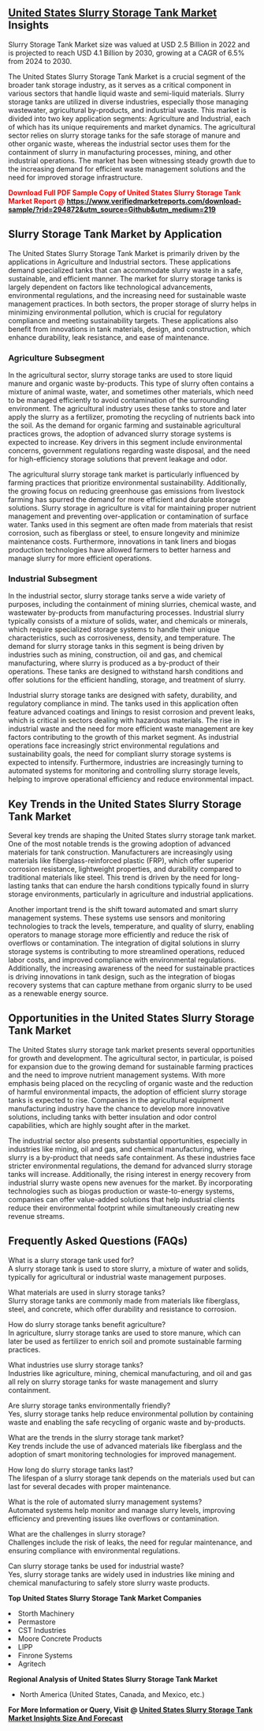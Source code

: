 <h2><a href="https://www.verifiedmarketreports.com/download-sample/?rid=294872&amp;utm_source=Github&amp;utm_medium=219" target="_blank">United States Slurry Storage Tank Market</a> Insights</h2><p>Slurry Storage Tank Market size was valued at USD 2.5 Billion in 2022 and is projected to reach USD 4.1 Billion by 2030, growing at a CAGR of 6.5% from 2024 to 2030.</p><p><p>The United States Slurry Storage Tank Market is a crucial segment of the broader tank storage industry, as it serves as a critical component in various sectors that handle liquid waste and semi-liquid materials. Slurry storage tanks are utilized in diverse industries, especially those managing wastewater, agricultural by-products, and industrial waste. This market is divided into two key application segments: Agriculture and Industrial, each of which has its unique requirements and market dynamics. The agricultural sector relies on slurry storage tanks for the safe storage of manure and other organic waste, whereas the industrial sector uses them for the containment of slurry in manufacturing processes, mining, and other industrial operations. The market has been witnessing steady growth due to the increasing demand for efficient waste management solutions and the need for improved storage infrastructure. <br><b><p><span class=""><span style="color: #ff0000;"><strong>Download Full PDF Sample Copy of United States Slurry Storage Tank Market Report</strong> @ </span><a href="https://www.verifiedmarketreports.com/download-sample/?rid=294872&amp;utm_source=Github&amp;utm_medium=219" target="_blank">https://www.verifiedmarketreports.com/download-sample/?rid=294872&amp;utm_source=Github&amp;utm_medium=219</a></span></p></b></p> <h2>Slurry Storage Tank Market by Application</h2> <p>The United States Slurry Storage Tank Market is primarily driven by the applications in Agriculture and Industrial sectors. These applications demand specialized tanks that can accommodate slurry waste in a safe, sustainable, and efficient manner. The market for slurry storage tanks is largely dependent on factors like technological advancements, environmental regulations, and the increasing need for sustainable waste management practices. In both sectors, the proper storage of slurry helps in minimizing environmental pollution, which is crucial for regulatory compliance and meeting sustainability targets. These applications also benefit from innovations in tank materials, design, and construction, which enhance durability, leak resistance, and ease of maintenance.</p> <h3>Agriculture Subsegment</h3> <p>In the agricultural sector, slurry storage tanks are used to store liquid manure and organic waste by-products. This type of slurry often contains a mixture of animal waste, water, and sometimes other materials, which need to be managed efficiently to avoid contamination of the surrounding environment. The agricultural industry uses these tanks to store and later apply the slurry as a fertilizer, promoting the recycling of nutrients back into the soil. As the demand for organic farming and sustainable agricultural practices grows, the adoption of advanced slurry storage systems is expected to increase. Key drivers in this segment include environmental concerns, government regulations regarding waste disposal, and the need for high-efficiency storage solutions that prevent leakage and odor.</p> <p>The agricultural slurry storage tank market is particularly influenced by farming practices that prioritize environmental sustainability. Additionally, the growing focus on reducing greenhouse gas emissions from livestock farming has spurred the demand for more efficient and durable storage solutions. Slurry storage in agriculture is vital for maintaining proper nutrient management and preventing over-application or contamination of surface water. Tanks used in this segment are often made from materials that resist corrosion, such as fiberglass or steel, to ensure longevity and minimize maintenance costs. Furthermore, innovations in tank liners and biogas production technologies have allowed farmers to better harness and manage slurry for more efficient operations.</p> <h3>Industrial Subsegment</h3> <p>In the industrial sector, slurry storage tanks serve a wide variety of purposes, including the containment of mining slurries, chemical waste, and wastewater by-products from manufacturing processes. Industrial slurry typically consists of a mixture of solids, water, and chemicals or minerals, which require specialized storage systems to handle their unique characteristics, such as corrosiveness, density, and temperature. The demand for slurry storage tanks in this segment is being driven by industries such as mining, construction, oil and gas, and chemical manufacturing, where slurry is produced as a by-product of their operations. These tanks are designed to withstand harsh conditions and offer solutions for the efficient handling, storage, and treatment of slurry.</p> <p>Industrial slurry storage tanks are designed with safety, durability, and regulatory compliance in mind. The tanks used in this application often feature advanced coatings and linings to resist corrosion and prevent leaks, which is critical in sectors dealing with hazardous materials. The rise in industrial waste and the need for more efficient waste management are key factors contributing to the growth of this market segment. As industrial operations face increasingly strict environmental regulations and sustainability goals, the need for compliant slurry storage systems is expected to intensify. Furthermore, industries are increasingly turning to automated systems for monitoring and controlling slurry storage levels, helping to improve operational efficiency and reduce environmental impact.</p> <h2>Key Trends in the United States Slurry Storage Tank Market</h2> <p>Several key trends are shaping the United States slurry storage tank market. One of the most notable trends is the growing adoption of advanced materials for tank construction. Manufacturers are increasingly using materials like fiberglass-reinforced plastic (FRP), which offer superior corrosion resistance, lightweight properties, and durability compared to traditional materials like steel. This trend is driven by the need for long-lasting tanks that can endure the harsh conditions typically found in slurry storage environments, particularly in agriculture and industrial applications.</p> <p>Another important trend is the shift toward automated and smart slurry management systems. These systems use sensors and monitoring technologies to track the levels, temperature, and quality of slurry, enabling operators to manage storage more efficiently and reduce the risk of overflows or contamination. The integration of digital solutions in slurry storage systems is contributing to more streamlined operations, reduced labor costs, and improved compliance with environmental regulations. Additionally, the increasing awareness of the need for sustainable practices is driving innovations in tank design, such as the integration of biogas recovery systems that can capture methane from organic slurry to be used as a renewable energy source.</p> <h2>Opportunities in the United States Slurry Storage Tank Market</h2> <p>The United States slurry storage tank market presents several opportunities for growth and development. The agricultural sector, in particular, is poised for expansion due to the growing demand for sustainable farming practices and the need to improve nutrient management systems. With more emphasis being placed on the recycling of organic waste and the reduction of harmful environmental impacts, the adoption of efficient slurry storage tanks is expected to rise. Companies in the agricultural equipment manufacturing industry have the chance to develop more innovative solutions, including tanks with better insulation and odor control capabilities, which are highly sought after in the market.</p> <p>The industrial sector also presents substantial opportunities, especially in industries like mining, oil and gas, and chemical manufacturing, where slurry is a by-product that needs safe containment. As these industries face stricter environmental regulations, the demand for advanced slurry storage tanks will increase. Additionally, the rising interest in energy recovery from industrial slurry waste opens new avenues for the market. By incorporating technologies such as biogas production or waste-to-energy systems, companies can offer value-added solutions that help industrial clients reduce their environmental footprint while simultaneously creating new revenue streams.</p> <h2>Frequently Asked Questions (FAQs)</h2> <p>What is a slurry storage tank used for? <br> A slurry storage tank is used to store slurry, a mixture of water and solids, typically for agricultural or industrial waste management purposes.</p> <p>What materials are used in slurry storage tanks? <br> Slurry storage tanks are commonly made from materials like fiberglass, steel, and concrete, which offer durability and resistance to corrosion.</p> <p>How do slurry storage tanks benefit agriculture? <br> In agriculture, slurry storage tanks are used to store manure, which can later be used as fertilizer to enrich soil and promote sustainable farming practices.</p> <p>What industries use slurry storage tanks? <br> Industries like agriculture, mining, chemical manufacturing, and oil and gas all rely on slurry storage tanks for waste management and slurry containment.</p> <p>Are slurry storage tanks environmentally friendly? <br> Yes, slurry storage tanks help reduce environmental pollution by containing waste and enabling the safe recycling of organic waste and by-products.</p> <p>What are the trends in the slurry storage tank market? <br> Key trends include the use of advanced materials like fiberglass and the adoption of smart monitoring technologies for improved management.</p> <p>How long do slurry storage tanks last? <br> The lifespan of a slurry storage tank depends on the materials used but can last for several decades with proper maintenance.</p> <p>What is the role of automated slurry management systems? <br> Automated systems help monitor and manage slurry levels, improving efficiency and preventing issues like overflows or contamination.</p> <p>What are the challenges in slurry storage? <br> Challenges include the risk of leaks, the need for regular maintenance, and ensuring compliance with environmental regulations.</p> <p>Can slurry storage tanks be used for industrial waste? <br> Yes, slurry storage tanks are widely used in industries like mining and chemical manufacturing to safely store slurry waste products.</p></p><p><strong>Top United States Slurry Storage Tank Market Companies</strong></p><div data-test-id=""><p><li>Storth Machinery</li><li> Permastore</li><li> CST Industries</li><li> Moore Concrete Products</li><li> LIPP</li><li> Finrone Systems</li><li> Agritech</li></p><div><strong>Regional Analysis of&nbsp;United States Slurry Storage Tank Market</strong></div><ul><li dir="ltr"><p dir="ltr">North America&nbsp;(United States, Canada, and Mexico, etc.)</p></li></ul><p><strong>For More Information or Query, Visit @&nbsp;</strong><strong><a href="https://www.verifiedmarketreports.com/product/slurry-storage-tank-market/?utm_source=Github&amp;utm_medium=219" target="_blank">United States Slurry Storage Tank Market Insights Size And Forecast</a></strong></p></div>

